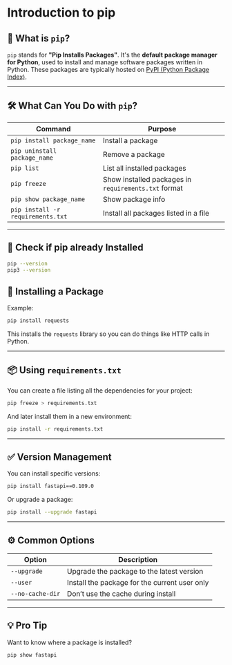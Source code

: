 # Introduction to pip

## 🐍 What is `pip`?

`pip` stands for **"Pip Installs Packages"**. It's the **default package manager for Python**, used to install and manage software packages written in Python. These packages are typically hosted on [PyPI (Python Package Index)](https://pypi.org/).

---

## 🛠️ What Can You Do with `pip`?

| Command | Purpose |
|--------|---------|
| `pip install package_name` | Install a package |
| `pip uninstall package_name` | Remove a package |
| `pip list` | List all installed packages |
| `pip freeze` | Show installed packages in `requirements.txt` format |
| `pip show package_name` | Show package info |
| `pip install -r requirements.txt` | Install all packages listed in a file |

---
## 🔧 Check if pip already Installed
```bash
pip --version
pip3 --version
```

## 🔧 Installing a Package

Example:
```bash
pip install requests
```

This installs the `requests` library so you can do things like HTTP calls in Python.

---

## 📦 Using `requirements.txt`

You can create a file listing all the dependencies for your project:

```bash
pip freeze > requirements.txt
```

And later install them in a new environment:

```bash
pip install -r requirements.txt
```

---

## ✅ Version Management

You can install specific versions:

```bash
pip install fastapi==0.109.0
```

Or upgrade a package:

```bash
pip install --upgrade fastapi
```

---

## ⚙️ Common Options

| Option | Description |
|--------|-------------|
| `--upgrade` | Upgrade the package to the latest version |
| `--user` | Install the package for the current user only |
| `--no-cache-dir` | Don’t use the cache during install |

---

## 💡 Pro Tip

Want to know where a package is installed?

```bash
pip show fastapi
```